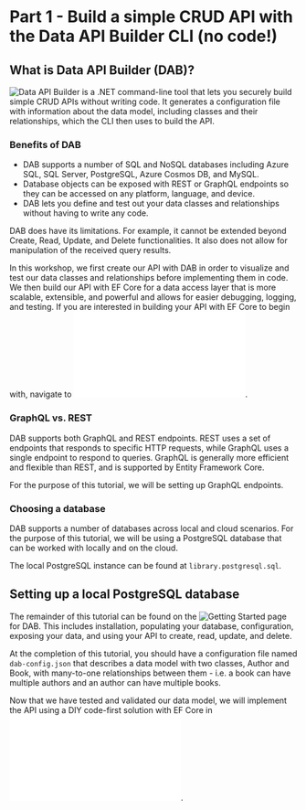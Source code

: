 # Part 1 - Build a simple CRUD API with the Data API Builder CLI (no code!)

## What is Data API Builder (DAB)?

![Data API Builder](https://devblogs.microsoft.com/cosmosdb/announcing-data-api-builder-for-azure-cosmos-db/) is a .NET command-line tool that lets you securely build simple CRUD APIs without writing code. It generates a configuration file with information about the data model, including classes and their relationships, which the CLI then uses to build the API.

### Benefits of DAB

- DAB supports a number of SQL and NoSQL databases including Azure SQL, SQL Server, PostgreSQL, Azure Cosmos DB, and MySQL.
- Database objects can be exposed with REST or GraphQL endpoints so they can be accessed on any platform, language, and device.
- DAB lets you define and test out your data classes and relationships without having to write any code.

DAB does have its limitations. For example, it cannot be extended beyond Create, Read, Update, and Delete functionalities. It also does not allow for manipulation of the received query results.

In this workshop, we first create our API with DAB in order to visualize and test our data classes and relationships before implementing them in code. We then build our API with EF Core for a data access layer that is more scalable, extensible, and powerful and allows for easier debugging, logging, and testing. If you are interested in building your API with EF Core to begin with, navigate to ![Part 2](part-2-efcore-debug-log-test/README.md).  

### GraphQL vs. REST

DAB supports both GraphQL and REST endpoints. REST uses a set of endpoints that responds to specific HTTP requests, while GraphQL uses a single endpoint to respond to queries. GraphQL is generally more efficient and flexible than REST, and is supported by Entity Framework Core.

For the purpose of this tutorial, we will be setting up GraphQL endpoints.

### Choosing a database

DAB supports a number of databases across local and cloud scenarios. For the purpose of this tutorial, we will be using a PostgreSQL database that can be worked with locally and on the cloud.

The local PostgreSQL instance can be found at `library.postgresql.sql`.

## Setting up a local PostgreSQL database

The remainder of this tutorial can be found on the ![Getting Started](https://learn.microsoft.com/en-us/azure/data-api-builder/get-started/get-started-azure-postgresql) page for DAB. This includes installation, populating your database, configuration, exposing your data, and using your API to create, read, update, and delete.

At the completion of this tutorial, you should have a configuration file named `dab-config.json` that describes a data model with two classes, Author and Book, with many-to-one relationships between them - i.e. a book can have multiple authors and an author can have multiple books.

Now that we have tested and validated our data model, we will implement the API using a DIY code-first solution with EF Core in ![Part 2](part-2-efcore-debug-log-test/README.md).